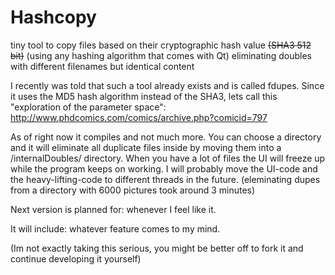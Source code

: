 Hashcopy
========

tiny tool to copy files based on their cryptographic hash value ~~(SHA3 512 bit)~~ (using any hashing algorithm that comes with Qt) eliminating doubles with different filenames but identical content

I recently was told that such a tool already exists and is called fdupes.
Since it uses the MD5 hash algorithm instead of the SHA3, lets call this "exploration of the parameter space": 
http://www.phdcomics.com/comics/archive.php?comicid=797


As of right now it compiles and not much more.
You can choose a directory and it will eliminate all  duplicate files inside by moving them into a /internalDoubles/ directory.
When you have a lot of files the UI will freeze up while the program keeps on working.
I will probably move the UI-code and the heavy-lifting-code to different threads in the future.
(eleminating dupes from a directory with 6000 pictures took around 3 minutes)


Next version is planned for: 
whenever I feel like it.

It will include: 
whatever feature comes to my mind.

(Im not exactly taking this serious, you might be better off to fork it and continue developing it yourself)

